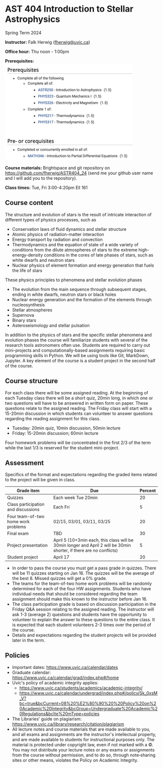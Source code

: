 # AST 404 Introduction to Stellar Astrophysics

Spring Term 2024

**Instructor:** Falk Herwig (fherwig@uvic.ca)

**Office hour:** Thu noon - 1:00pm

**Prerequisites:**
<img src="Syllabus.assets/image-20240109120352813.png" alt="image-20240109120352813" style="zoom:50%;" />



**Course materials:** Brightspace and git repository on https://github.com/fherwig/ASTR404_24 (send me your github user name and I will add you to the repository).

**Class times:** Tue, Fri 3:00-4:20pm Ell 161

## Course content

The structure and evolution of stars is the result of intricate interaction of different types of physics processes, such as 

* Conservation laws of fluid dynamics and stellar structure 
* Atomic physics of radiation-matter interaction
* Energy transport by radiation and convection
* Thermodynamics and the equation of state of a wide variety of conditions from the dilute atmospheres of stars to the extreme high-energy-density conditions in the cores of late phases of stars, such as white dwarfs and neutron stars
* Nuclear physics of element formation and energy generation that fuels the life of stars

These physics principles to phenomena and stellar evolution phases

* The evolution from the main sequence through subsequent stages, ending in white dwarfs, neutron stars or black holes
* Nuclear energy generation and the formation of the elements through nucleosynthesis
* Stellar atmospheres
* Supernova 
* Binary stars
* Asteroseismology and stellar pulsation

In addition to the physics of stars and the specific stellar phenomena and evolution phases the course will familiarize students with several of the research tools astronomers often use. Students are required to carry out mini-projects and computationally-based assignments requiring basic programming skills in Python. We will be using tools like Git, MarkDown, Jupyter. A key element of the course is a student project in the second half of the course.

## Course structure

For each class there will be some assigned reading. At the beginning of each Tuesday class there will be a short quiz, 20min long, in which one or two questions will have to be answered in written form on paper. These questions relate to the assigned reading. The Friday class will start with a 15-20min discussion in which students can volunteer to answer questions regarding the reading assignment for this class.  

* Tuesday: 20min quiz, 10min discussion, 50min lecture
* Friday: 15-20min discussion; 60min lecture

Four homework problems will be concentrated in the first 2/3 of the term while the last 1/3 is reserved for the student mini-project. 

## Assessment

Specifics of the format and expectations regarding the graded items related to the project will be given in class.

| Grade item                          | Due                 | Percent |
| ----------------------------------- | ------------------- | ------- |
| Quizzes                             | Each week Tue 20min | 20   |
| Class participation and discussions | Each Fri            | 5    |
|  Four team-of-two home work problems| 02/15, 03/01, 03/11, 03/25  | 20 |
| Final exam                          | TBD                 | 30     |
| Project presentation                | April 5 (10+3min each, this class will be 30min longer and April 2 will be 30min shorter, if there are no conflicts) | 5   |
| Student project                     | April 17            | 20     |

* In order to pass the course you must get a pass grade in quizzes. There will be 11 quizzes starting on Jan 16. The quizzes will be the average of the best 8. Missed quizzes will get a 0% grade. 
* The teams for the team-of-two home work problems will be randomly determined for each of the four HW assignments. Students who have individual needs that should be considered regarding the team assignment should make this known to the instructor before Jan 16.
* The class participation grade is based on discussion participation in the Friday Q&A session relating to the assigned reading. The instructor will ask 1-3 (average 2) questions and students have the opportunity to volunteer to explain the answer to these questions to the entire class. It is expected that each student volunteers 2-3 times over the period of the course.
* Details and expectations regarding the student projects will be provided later in the term.

 

## Policies

* Important dates: https://www.uvic.ca/calendar/dates
* Graduate calendar: https://www.uvic.ca/calendar/grad/index.php#/home
* Uvic's policy of academic integrity applies: 
  * https://www.uvic.ca/students/academics/academic-integrity/
  * https://www.uvic.ca/calendar/undergrad/index.php#/policy/Sk_0xsM_V?bc=true&bcCurrent=08%20%E2%80%90%20%20Policy%20on%20Academic%20Integrity&bcGroup=Undergraduate%20Academic%20Regulations&bcIte%20mType=policies
* The Libraries' guide on plagiarism: https://www.uvic.ca/library/research/citation/plagiarism
* All lecture notes and course materials that are made available to you, and all exams and assignments are the instructor's intellectual property, and are made available to students for instructional purposes only.  The material is protected under copyright law, even if not marked with a ©. You may not distribute your lecture notes or any exams or assignments from the course without  permission, and to do so, through note‐sharing sites or other means, violates the Policy on Academic Integrity.  

  

